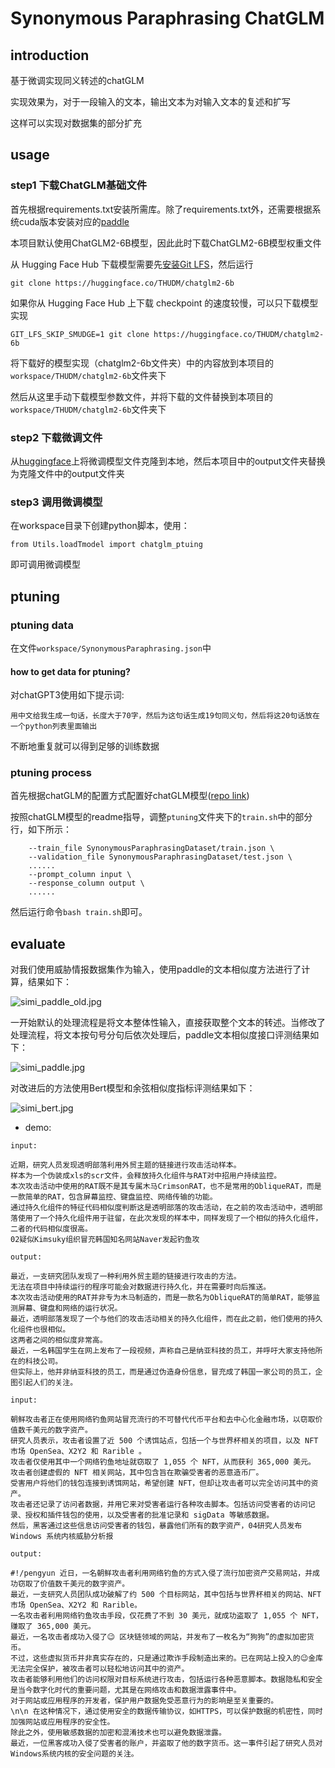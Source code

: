 # Synonymous Paraphrasing ChatGLM

## introduction

基于微调实现同义转述的chatGLM

实现效果为，对于一段输入的文本，输出文本为对输入文本的复述和扩写

这样可以实现对数据集的部分扩充

## usage

### step1 下载ChatGLM基础文件

首先根据requirements.txt安装所需库。除了requirements.txt外，还需要根据系统cuda版本安装对应的[paddle](https://www.paddlepaddle.org.cn/install/quick?docurl=/documentation/docs/zh/install/pip/linux-pip.html)

本项目默认使用ChatGLM2-6B模型，因此此时下载ChatGLM2-6B模型权重文件

从 Hugging Face Hub 下载模型需要先[安装Git LFS](https://docs.github.com/zh/repositories/working-with-files/managing-large-files/installing-git-large-file-storage)，然后运行

``git clone https://huggingface.co/THUDM/chatglm2-6b``

如果你从 Hugging Face Hub 上下载 checkpoint 的速度较慢，可以只下载模型实现

``GIT_LFS_SKIP_SMUDGE=1 git clone https://huggingface.co/THUDM/chatglm2-6b``

将下载好的模型实现（chatglm2-6b文件夹）中的内容放到本项目的``workspace/THUDM/chatglm2-6b``文件夹下

然后从这里手动下载模型参数文件，并将下载的文件替换到本项目的``workspace/THUDM/chatglm2-6b``文件夹下

### step2 下载微调文件

从[huggingface](https://huggingface.co/Andrew82106/ChatGLMWithSynonymousParaphrasing)上将微调模型文件克隆到本地，然后本项目中的output文件夹替换为克隆文件中的output文件夹

### step3 调用微调模型

在workspace目录下创建python脚本，使用：

``from Utils.loadTmodel import chatglm_ptuing``

即可调用微调模型

## ptuning

### ptuning data

在文件``workspace/SynonymousParaphrasing.json``中

#### how to get data for ptuning?

对chatGPT3使用如下提示词:

``用中文给我生成一句话，长度大于70字，然后为这句话生成19句同义句，然后将这20句话放在一个python列表里面输出``

不断地重复就可以得到足够的训练数据

### ptuning process

首先根据chatGLM的配置方式配置好chatGLM模型([repo link](https://github.com/THUDM/ChatGLM2-6B))

按照chatGLM模型的readme指导，调整``ptuning``文件夹下的``train.sh``中的部分行，如下所示：

```shell
    --train_file SynonymousParaphrasingDataset/train.json \
    --validation_file SynonymousParaphrasingDataset/test.json \
    ......
    --prompt_column input \
    --response_column output \
    ......
```

然后运行命令``bash train.sh``即可。

## evaluate

对我们使用威胁情报数据集作为输入，使用paddle的文本相似度方法进行了计算，结果如下：

![simi_paddle_old.jpg](workspace/simi_paddle.png)

一开始默认的处理流程是将文本整体性输入，直接获取整个文本的转述。当修改了处理流程，将文本按句号分句后依次处理后，paddle文本相似度接口评测结果如下：

![simi_paddle.jpg](workspace/simi_bert.png)

对改进后的方法使用Bert模型和余弦相似度指标评测结果如下：

![simi_bert.jpg](workspace/simi_bert.png)

- demo:

```text
input: 

近期，研究人员发现透明部落利用外贸主题的链接进行攻击活动样本。
样本为一个伪装成xls的scr文件，会释放持久化组件与RAT对中招用户持续监控。
本次攻击活动中使用的RAT既不是其专属木马CrimsonRAT，也不是常用的ObliqueRAT，而是一款简单的RAT，包含屏幕监控、键盘监控、网络传输的功能。
通过持久化组件的特征代码相似度判断这是透明部落的攻击活动，在之前的攻击活动中，透明部落使用了一个持久化组件用于驻留，在此次发现的样本中，同样发现了一个相似的持久化组件，二者的代码相似度很高。
02疑似Kimsuky组织冒充韩国知名网站Naver发起钓鱼攻

output:

最近，一支研究团队发现了一种利用外贸主题的链接进行攻击的方法。
无法在项目中持续运行的程序可能会对数据进行持久化，并在需要时向后推送。
本次攻击活动使用的RAT并非专为木马制造的，而是一款名为ObliqueRAT的简单RAT，能够监测屏幕、键盘和网络的运行状况。
最近，透明部落发现了一个与他们的攻击活动相关的持久化组件，而在此之前，他们使用的持久化组件也很相似。
这两者之间的相似度非常高。
最近，一名韩国学生在网上发布了一段视频，声称自己是纳亚科技的员工，并呼吁大家支持他所在的科技公司。
但实际上，他并非纳亚科技的员工，而是通过伪造身份信息，冒充成了韩国一家公司的员工，企图引起人们的关注。
```

```text
input:

朝鲜攻击者正在使用网络钓鱼网站冒充流行的不可替代代币平台和去中心化金融市场，以窃取价值数千美元的数字资产。
研究人员表示，攻击者设置了近 500 个诱饵站点，包括一个与世界杯相关的项目，以及 NFT 市场 OpenSea、X2Y2 和 Rarible 。
攻击者仅使用其中一个网络钓鱼地址就窃取了 1,055 个 NFT，从而获利 365,000 美元。
攻击者创建虚假的 NFT 相关网站，其中包含旨在欺骗受害者的恶意造币厂。
受害用户将他们的钱包连接到诱饵网站，希望创建 NFT，但却让攻击者可以完全访问其中的资产。
攻击者还记录了访问者数据，并用它来对受害者运行各种攻击脚本。包括访问受害者的访问记录、授权和插件钱包的使用，以及受害者的批准记录和 sigData 等敏感数据。
然后，黑客通过这些信息访问受害者的钱包，暴露他们所有的数字资产，04研究人员发布 Windows 系统内核威胁分析报

output:

#!/pengyun 近日，一名朝鲜攻击者利用网络钓鱼的方式入侵了流行加密资产交易网站，并成功窃取了价值数千美元的数字资产。
最近，一支研究人员团队成功破解了约 500 个目标网站，其中包括与世界杯相关的网站、NFT 市场 OpenSea、X2Y2 和 Rarible。
一名攻击者利用网络钓鱼攻击手段，仅花费了不到 30 美元，就成功盗取了 1,055 个 NFT，赚取了 365,000 美元。
最近，一名攻击者成功入侵了😉 区块链领域的网站，并发布了一枚名为“狗狗”的虚拟加密货币。
不过，这些虚拟货币并非真实存在的，只是通过欺诈手段制造出来的。已在网站上投入的😉金库无法完全保护，被攻击者可以轻松地访问其中的资产。
攻击者能够利用他们的访问权限对目标系统进行攻击，包括运行各种恶意脚本。数据隐私和安全是当今数字化时代的重要问题，尤其是在网络攻击和数据泄露事件中。
对于网站或应用程序的开发者，保护用户数据免受恶意行为的影响是至关重要的。
\n\n 在这种情况下，通过使用安全的数据传输协议，如HTTPS，可以保护数据的机密性，同时加强网站或应用程序的安全性。
除此之外，使用敏感数据的加密和混淆技术也可以避免数据泄露。
最近，一位黑客成功入侵了受害者的账户，并盗取了他的数字货币。这一事件引起了研究人员对Windows系统内核的安全问题的关注。
```